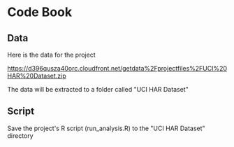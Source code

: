 Code Book
=========

Data
----
Here is the data for the project

https://d396qusza40orc.cloudfront.net/getdata%2Fprojectfiles%2FUCI%20HAR%20Dataset.zip

The data will be extracted to a folder called "UCI HAR Dataset"

Script
------

Save the project's R script (run_analysis.R) to the "UCI HAR Dataset" directory


